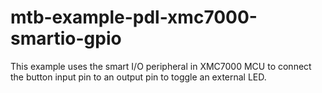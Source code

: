 # mtb-example-pdl-xmc7000-smartio-gpio
This example uses the smart I/O peripheral in XMC7000 MCU to connect the button input pin to an output pin to toggle an external LED.
